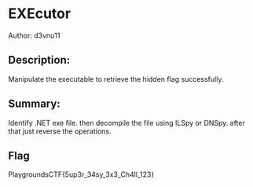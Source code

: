 # EXEcutor
Author: d3vnu11
 
## Description:
Manipulate the executable to retrieve the hidden flag successfully.

## Summary:
Identify .NET exe file. then decompile the file using ILSpy or DNSpy. after that just reverse the operations. 

## Flag
PlaygroundsCTF{5up3r_34sy_3x3_Ch4ll_123}
